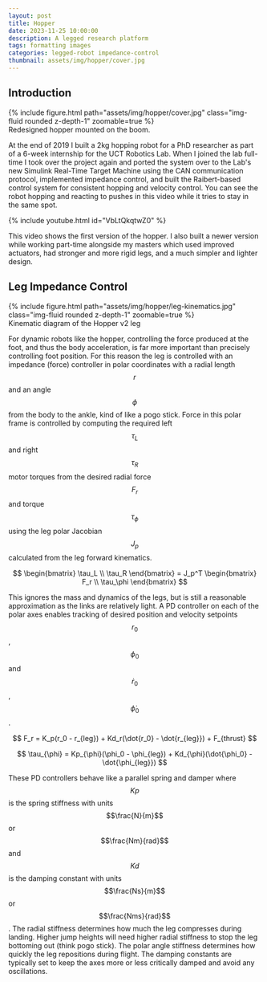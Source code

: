 ```yaml
---
layout: post
title: Hopper
date: 2023-11-25 10:00:00
description: A legged research platform
tags: formatting images
categories: legged-robot impedance-control
thumbnail: assets/img/hopper/cover.jpg
---
```


## Introduction

<div class="row">
    <div class="col-sm-3 mt-3 mt-md-0"></div>
    <div class="col-sm-6 mt-3 mt-md-0">
        {% include figure.html path="assets/img/hopper/cover.jpg" class="img-fluid rounded z-depth-1" zoomable=true %}
    </div>
    <div class="col-sm-3 mt-3 mt-md-0"></div>
</div>
<div class="caption">
    Redesigned hopper mounted on the boom.
</div>

At the end of 2019 I built a 2kg hopping robot for a PhD researcher as part of a 6-week internship for the UCT Robotics Lab. When I joined the lab full-time I took over the project again and ported the system over to the Lab's new Simulink Real-Time Target Machine using the CAN communication protocol, implemented impedance control, and built the Raibert-based control system for consistent hopping and velocity control. You can see the robot hopping and reacting to pushes in this video while it tries to stay in the same spot.

{% include youtube.html id="VbLtQkqtwZ0" %}

This video shows the first version of the hopper. I also built a newer version while working part-time alongside my masters which used improved actuators, had stronger and more rigid legs, and a much simpler and lighter design.

## Leg Impedance Control

<div class="row">
    <div class="col-sm-3 mt-3 mt-md-0"></div>
    <div class="col-sm-6 mt-3 mt-md-0">
        {% include figure.html path="assets/img/hopper/leg-kinematics.jpg" class="img-fluid rounded z-depth-1" zoomable=true %}
    </div>
    <div class="col-sm-3 mt-3 mt-md-0"></div>
</div>
<div class="caption">
    Kinematic diagram of the Hopper v2 leg
</div>

For dynamic robots like the hopper, controlling the force produced at the foot, and thus the body acceleration, is far more important than precisely controlling foot position. For this reason the leg is controlled with an impedance (force) controller in polar coordinates with a radial length $$r$$ and an angle $$\phi$$ from the body to the ankle, kind of like a pogo stick. Force in this polar frame is controlled by computing the required left $$\tau_L$$ and right $$\tau_R$$ motor torques from the desired radial force $$F_r$$ and torque $$\tau_{\phi}$$ using the leg polar Jacobian $$J_p$$ calculated from the leg forward kinematics.

$$
\begin{bmatrix}
\tau_L \\
\tau_R
\end{bmatrix} = J_p^T
\begin{bmatrix}
F_r \\
\tau_\phi
\end{bmatrix}
$$

This ignores the mass and dynamics of the legs, but is still a reasonable approximation as the links are relatively light. A PD controller on each of the polar axes enables tracking of desired position and velocity setpoints $$r_0$$, $$\phi_0$$ and $$\dot{r}_0$$, $$\dot{\phi}_0$$.

$$ F_r = K_p(r_0 - r_{leg}) + Kd_r(\dot{r_0} - \dot{r_{leg}}) + F_{thrust} $$

$$ \tau_{\phi} = Kp_{\phi}(\phi_0 - \phi_{leg}) + Kd_{\phi}(\dot{\phi_0} - \dot{\phi_{leg}}) $$

These PD controllers behave like a parallel spring and damper where $$Kp$$ is the spring stiffness with units $$\frac{N}{m}$$ or $$\frac{Nm}{rad}$$ and $$Kd$$ is the damping constant with units $$\frac{Ns}{m}$$ or $$\frac{Nms}{rad}$$. The radial stiffness determines how much the leg compresses during landing. Higher jump heights will need higher radial stiffness to stop the leg bottoming out (think pogo stick). The polar angle stiffness determines how quickly the leg repositions during flight. The damping constants are typically set to keep the axes more or less critically damped and avoid any oscillations.
